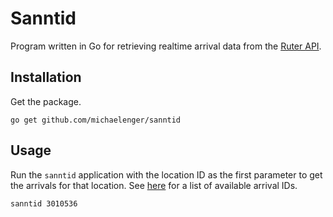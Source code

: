 # Sanntid

Program written in Go for retrieving realtime arrival data from the [Ruter API](http://labs.trafikanten.no/how-to-use-the-api.aspx).

## Installation

Get the package.

```shell
go get github.com/michaelenger/sanntid
```

## Usage

Run the `sanntid` application with the location ID as the first parameter to get the arrivals for that location. See [here](http://193.69.180.119:8080/tabledump/stops2.csv) for a list of available arrival IDs.

```shell
sanntid 3010536
```
